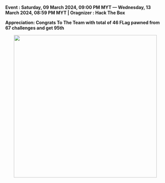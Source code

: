 **Event :  Saturday, 09 March 2024, 09:00 PM MYT — Wednesday, 13 March 2024, 08:59 PM MYT | Oragnizer : Hack The Box**<br>


**Appreciation: Congrats To The Team with total of 46 FLag pawned from 67 challenges and get 95th**


<p align="center">
   <img src="https://www.hackthebox.com/images/landingv3/og/og-cyber-apocalypse-ctf-2024.jpg" width=450>
</p>
